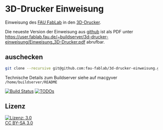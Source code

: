 3D-Drucker Einweisung
=====================

Einweisung des [FAU FabLab](https://fablab.fau.de) in den [3D-Drucker](https://fablab.fau.de/tool/3d-drucker-ultimaker).

Die neueste Version der Einweisung aus [github](https://github.com/fau-fablab/3d-drucker-einweisung) ist als PDF unter https://user.fablab.fau.de/~buildserver/3d-drucker-einweisung/Einweisung_3D-Drucker.pdf abrufbar.

auschecken
----------

```bash
git clone --recursive git@github.com:fau-fablab/3d-drucker-einweisung.git
```

Technische Details zum Buildserver siehe auf macgyver `/home/buildserver/README`

[![Build Status](https://user.fablab.fau.de/~buildserver/3d-drucker-einweisung/status.svg)](https://user.fablab.fau.de/~buildserver/3d-drucker-einweisung/)
[![TODOs](https://user.fablab.fau.de/~buildserver/3d-drucker-einweisung/status-todos.svg)](https://user.fablab.fau.de/~buildserver/3d-drucker-einweisung/)

Lizenz
------

[![Lizenz: 3.0](https://licensebuttons.net/l/by-sa/3.0/de/88x31.png)</br>CC BY-SA 3.0](https://creativecommons.org/licenses/by-sa/3.0/)
